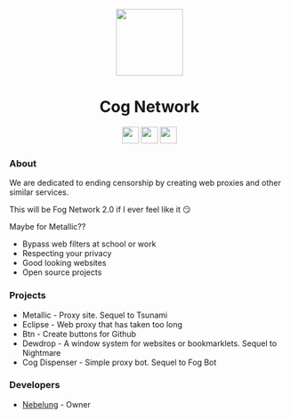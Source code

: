 <p align="center">
<kbd>
<img width="120px" src="https://avatars.githubusercontent.com/u/127172119">
</kbd>
</p>

<h1 align="center">Cog Network</h1>

<p align="center">
<a href="https://discord.gg/yk33HZSZkU"><img height="30px" src="https://img.shields.io/badge/Discord-7289DA?style=for-the-badge&logo=discord&logoColor=white"><img></a>
<a href="https://twitter.com/Fog_Network"><img height="30px" src="https://img.shields.io/badge/Twitter-1DA1F2?style=for-the-badge&logo=twitter&logoColor=white"><img></a>
<a href="https://reddit.com/r/FogNetwork"><img height="30px" src="https://img.shields.io/badge/Reddit-FF4500?style=for-the-badge&logo=reddit&logoColor=white"><img></a>
</p>

### About
We are dedicated to ending censorship by creating web proxies and other similar services.

This will be Fog Network 2.0 if I ever feel like it 😏

Maybe for Metallic??

- Bypass web filters at school or work
- Respecting your privacy
- Good looking websites
- Open source projects

### Projects
- Metallic - Proxy site. Sequel to Tsunami
- Eclipse - Web proxy that has taken too long
- Btn - Create buttons for Github
- Dewdrop - A window system for websites or bookmarklets. Sequel to Nightmare
- Cog Dispenser - Simple proxy bot. Sequel to Fog Bot

### Developers
- [Nebelung](https://github.com/Nebelung-Dev) - Owner

